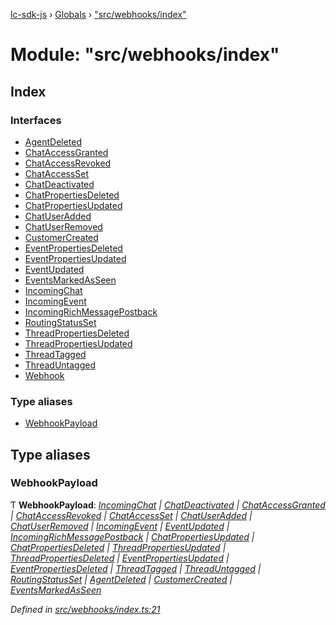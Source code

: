 [lc-sdk-js](../README.md) › [Globals](../globals.md) › ["src/webhooks/index"](_src_webhooks_index_.md)

# Module: "src/webhooks/index"

## Index

### Interfaces

* [AgentDeleted](../interfaces/_src_webhooks_index_.agentdeleted.md)
* [ChatAccessGranted](../interfaces/_src_webhooks_index_.chataccessgranted.md)
* [ChatAccessRevoked](../interfaces/_src_webhooks_index_.chataccessrevoked.md)
* [ChatAccessSet](../interfaces/_src_webhooks_index_.chataccessset.md)
* [ChatDeactivated](../interfaces/_src_webhooks_index_.chatdeactivated.md)
* [ChatPropertiesDeleted](../interfaces/_src_webhooks_index_.chatpropertiesdeleted.md)
* [ChatPropertiesUpdated](../interfaces/_src_webhooks_index_.chatpropertiesupdated.md)
* [ChatUserAdded](../interfaces/_src_webhooks_index_.chatuseradded.md)
* [ChatUserRemoved](../interfaces/_src_webhooks_index_.chatuserremoved.md)
* [CustomerCreated](../interfaces/_src_webhooks_index_.customercreated.md)
* [EventPropertiesDeleted](../interfaces/_src_webhooks_index_.eventpropertiesdeleted.md)
* [EventPropertiesUpdated](../interfaces/_src_webhooks_index_.eventpropertiesupdated.md)
* [EventUpdated](../interfaces/_src_webhooks_index_.eventupdated.md)
* [EventsMarkedAsSeen](../interfaces/_src_webhooks_index_.eventsmarkedasseen.md)
* [IncomingChat](../interfaces/_src_webhooks_index_.incomingchat.md)
* [IncomingEvent](../interfaces/_src_webhooks_index_.incomingevent.md)
* [IncomingRichMessagePostback](../interfaces/_src_webhooks_index_.incomingrichmessagepostback.md)
* [RoutingStatusSet](../interfaces/_src_webhooks_index_.routingstatusset.md)
* [ThreadPropertiesDeleted](../interfaces/_src_webhooks_index_.threadpropertiesdeleted.md)
* [ThreadPropertiesUpdated](../interfaces/_src_webhooks_index_.threadpropertiesupdated.md)
* [ThreadTagged](../interfaces/_src_webhooks_index_.threadtagged.md)
* [ThreadUntagged](../interfaces/_src_webhooks_index_.threaduntagged.md)
* [Webhook](../interfaces/_src_webhooks_index_.webhook.md)

### Type aliases

* [WebhookPayload](_src_webhooks_index_.md#webhookpayload)

## Type aliases

###  WebhookPayload

Ƭ **WebhookPayload**: *[IncomingChat](../interfaces/_src_webhooks_index_.incomingchat.md) | [ChatDeactivated](../interfaces/_src_webhooks_index_.chatdeactivated.md) | [ChatAccessGranted](../interfaces/_src_webhooks_index_.chataccessgranted.md) | [ChatAccessRevoked](../interfaces/_src_webhooks_index_.chataccessrevoked.md) | [ChatAccessSet](../interfaces/_src_webhooks_index_.chataccessset.md) | [ChatUserAdded](../interfaces/_src_webhooks_index_.chatuseradded.md) | [ChatUserRemoved](../interfaces/_src_webhooks_index_.chatuserremoved.md) | [IncomingEvent](../interfaces/_src_webhooks_index_.incomingevent.md) | [EventUpdated](../interfaces/_src_webhooks_index_.eventupdated.md) | [IncomingRichMessagePostback](../interfaces/_src_webhooks_index_.incomingrichmessagepostback.md) | [ChatPropertiesUpdated](../interfaces/_src_webhooks_index_.chatpropertiesupdated.md) | [ChatPropertiesDeleted](../interfaces/_src_webhooks_index_.chatpropertiesdeleted.md) | [ThreadPropertiesUpdated](../interfaces/_src_webhooks_index_.threadpropertiesupdated.md) | [ThreadPropertiesDeleted](../interfaces/_src_webhooks_index_.threadpropertiesdeleted.md) | [EventPropertiesUpdated](../interfaces/_src_webhooks_index_.eventpropertiesupdated.md) | [EventPropertiesDeleted](../interfaces/_src_webhooks_index_.eventpropertiesdeleted.md) | [ThreadTagged](../interfaces/_src_webhooks_index_.threadtagged.md) | [ThreadUntagged](../interfaces/_src_webhooks_index_.threaduntagged.md) | [RoutingStatusSet](../interfaces/_src_webhooks_index_.routingstatusset.md) | [AgentDeleted](../interfaces/_src_webhooks_index_.agentdeleted.md) | [CustomerCreated](../interfaces/_src_webhooks_index_.customercreated.md) | [EventsMarkedAsSeen](../interfaces/_src_webhooks_index_.eventsmarkedasseen.md)*

*Defined in [src/webhooks/index.ts:21](https://github.com/livechat/lc-sdk-js/blob/5281c0a/src/webhooks/index.ts#L21)*
